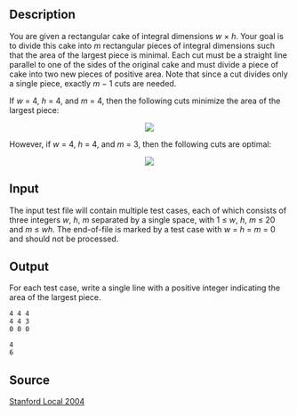 <h2>Description</h2><span lang="en-us"><p>You are given a rectangular cake of integral dimensions <i>w</i> × <i>h</i>. Your goal is to divide this cake into <i>m</i> rectangular pieces of integral dimensions such that the area of the largest piece is minimal. Each cut must be a straight line parallel to one of the sides of the original cake and must divide a piece of cake into two new pieces of positive area. Note that since a cut divides only a single piece, exactly <i>m</i> − 1 cuts are needed.</p><p>If <i>w</i> = 4, <i>h</i> = 4, and <i>m</i> = 4, then the following cuts minimize the area of the largest piece:</p><center><img src="images/2951_1.gif"> </center><p>However, if <i>w</i> = 4, <i>h</i> = 4, and <i>m</i> = 3, then the following cuts are optimal:</p><center><img src="images/2951_2.gif"></center></span><h2>Input</h2><span lang="en-us"><p>The input test file will contain multiple test cases, each of which consists of three integers <i>w</i>, <i>h</i>, <i>m</i> separated by a single space, with 1 ≤ <i>w</i>, <i>h</i>, <i>m</i> ≤ 20 and <i>m</i> ≤ <i>wh</i>. The end-of-file is marked by a test case with <i>w</i> = <i>h</i> = <i>m</i> = 0 and should not be processed.</p></span><h2>Output</h2><p>For each test case, write a single line with a positive integer indicating the area of the largest piece.</p><pre><code class="language-input1">4 4 4
4 4 3
0 0 0</code></pre><pre><code class="language-output1">4
6</code></pre><h2>Source</h2><a href="searchproblem?field=source&amp;key=Stanford+Local+2004">Stanford Local 2004</a>